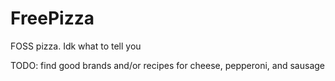 # FreePizza
FOSS pizza. Idk what to tell you

TODO: find good brands and/or recipes for cheese, pepperoni, and sausage

